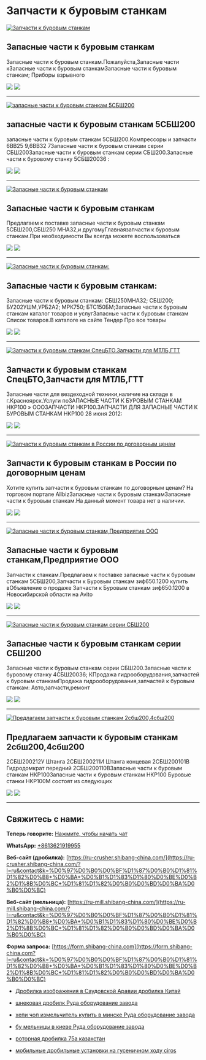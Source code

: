 # Запчасти к буровым станкам

<a href="https://swt.shibang-china.com/?l=ru&img&k=%D0%97%D0%B0%D0%BF%D1%87%D0%B0%D1%81%D1%82%D0%B8+%D0%BA+%D0%B1%D1%83%D1%80%D0%BE%D0%B2%D1%8B%D0%BC+%D1%81%D1%82%D0%B0%D0%BD%D0%BA%D0%B0%D0%BC" target="_blank">![Запчасти к буровым станкам](http://static.shibang-china.com/all-800x300/741.jpg)</a>

## Запасные части к буровым станкам
Запасные части к буровым станкам.Пожалуйста,Запасные части кЗапасные части к буровым станкамЗапасные части к буровым станкам; Приборы взрывного


<a href="https://whatsapp.shibangsoft.com/WhatsApp.php" target="_blank" title="WhatsApp">![](http://static.shibang-china.com/icon/whatsapp.png)</a> <a href="https://swt.shibang-china.com/?l=ru&icon&k=%D0%97%D0%B0%D0%BF%D1%87%D0%B0%D1%81%D1%82%D0%B8+%D0%BA+%D0%B1%D1%83%D1%80%D0%BE%D0%B2%D1%8B%D0%BC+%D1%81%D1%82%D0%B0%D0%BD%D0%BA%D0%B0%D0%BC" target="_blank">![](http://static.shibang-china.com/icon/chat-ru.png)</a>

---

<a href="https://swt.shibang-china.com/?l=ru&img&k=%D0%97%D0%B0%D0%BF%D1%87%D0%B0%D1%81%D1%82%D0%B8+%D0%BA+%D0%B1%D1%83%D1%80%D0%BE%D0%B2%D1%8B%D0%BC+%D1%81%D1%82%D0%B0%D0%BD%D0%BA%D0%B0%D0%BC" target="_blank">![запасные части к буровым станкам 5СБШ200](http://static.shibang-china.com/all-800x300/1013.jpg)</a>

## запасные части к буровым станкам 5СБШ200
запасные части к буровым станкам 5СБШ200.Компрессоры и запчасти 6ВВ25 9,6ВВ32 7Запасные части к буровым станкам серии СБШ200Запасные части к буровым станкам серии СБШ200.Запасные части к буровому станку 5СБШ20036 :


<a href="https://whatsapp.shibangsoft.com/WhatsApp.php" target="_blank" title="WhatsApp">![](http://static.shibang-china.com/icon/whatsapp.png)</a> <a href="https://swt.shibang-china.com/?l=ru&icon&k=%D0%97%D0%B0%D0%BF%D1%87%D0%B0%D1%81%D1%82%D0%B8+%D0%BA+%D0%B1%D1%83%D1%80%D0%BE%D0%B2%D1%8B%D0%BC+%D1%81%D1%82%D0%B0%D0%BD%D0%BA%D0%B0%D0%BC" target="_blank">![](http://static.shibang-china.com/icon/chat-ru.png)</a>

---

<a href="https://swt.shibang-china.com/?l=ru&img&k=%D0%97%D0%B0%D0%BF%D1%87%D0%B0%D1%81%D1%82%D0%B8+%D0%BA+%D0%B1%D1%83%D1%80%D0%BE%D0%B2%D1%8B%D0%BC+%D1%81%D1%82%D0%B0%D0%BD%D0%BA%D0%B0%D0%BC" target="_blank">![Запасные части к буровым станкам](http://static.shibang-china.com/all-800x300/1055.jpg)</a>

## Запасные части к буровым станкам
Предлагаем к поставке запасные части к буровым станкам 5СБШ200,СБШ250 МНА32,и другомуГлавнаязапчасти к буровым станкам.При необходимости Вы всегда можете воспользоваться


<a href="https://whatsapp.shibangsoft.com/WhatsApp.php" target="_blank" title="WhatsApp">![](http://static.shibang-china.com/icon/whatsapp.png)</a> <a href="https://swt.shibang-china.com/?l=ru&icon&k=%D0%97%D0%B0%D0%BF%D1%87%D0%B0%D1%81%D1%82%D0%B8+%D0%BA+%D0%B1%D1%83%D1%80%D0%BE%D0%B2%D1%8B%D0%BC+%D1%81%D1%82%D0%B0%D0%BD%D0%BA%D0%B0%D0%BC" target="_blank">![](http://static.shibang-china.com/icon/chat-ru.png)</a>

---

<a href="https://swt.shibang-china.com/?l=ru&img&k=%D0%97%D0%B0%D0%BF%D1%87%D0%B0%D1%81%D1%82%D0%B8+%D0%BA+%D0%B1%D1%83%D1%80%D0%BE%D0%B2%D1%8B%D0%BC+%D1%81%D1%82%D0%B0%D0%BD%D0%BA%D0%B0%D0%BC" target="_blank">![Запасные части к буровым станкам:](http://static.shibang-china.com/all-800x300/204.jpg)</a>

## Запасные части к буровым станкам:
Запасные части к буровым станкам: СБШ250МНА32; СБШ200; БУ202УШМ,УРБ2А2; МРК750; БТС150БМ;Запасные части к буровым станкам каталог товаров и услугЗапасные части к буровым станкам Список товаров.В каталоге на сайте Тендер Про все товары


<a href="https://whatsapp.shibangsoft.com/WhatsApp.php" target="_blank" title="WhatsApp">![](http://static.shibang-china.com/icon/whatsapp.png)</a> <a href="https://swt.shibang-china.com/?l=ru&icon&k=%D0%97%D0%B0%D0%BF%D1%87%D0%B0%D1%81%D1%82%D0%B8+%D0%BA+%D0%B1%D1%83%D1%80%D0%BE%D0%B2%D1%8B%D0%BC+%D1%81%D1%82%D0%B0%D0%BD%D0%BA%D0%B0%D0%BC" target="_blank">![](http://static.shibang-china.com/icon/chat-ru.png)</a>

---

<a href="https://swt.shibang-china.com/?l=ru&img&k=%D0%97%D0%B0%D0%BF%D1%87%D0%B0%D1%81%D1%82%D0%B8+%D0%BA+%D0%B1%D1%83%D1%80%D0%BE%D0%B2%D1%8B%D0%BC+%D1%81%D1%82%D0%B0%D0%BD%D0%BA%D0%B0%D0%BC" target="_blank">![Запчасти к буровым станкам СпецБТО,Запчасти для МТЛБ,ГТТ](http://static.shibang-china.com/all-800x300/723.jpg)</a>

## Запчасти к буровым станкам СпецБТО,Запчасти для МТЛБ,ГТТ
Запасные части для вездеходной техники,наличие на складе в г.Красноярск.Услуги поЗАПАСНЫЕ ЧАСТИ К БУРОВЫМ СТАНКАМ НКР100 &#187; ОООЗАПЧАСТИ НКР100.ЗАПЧАСТИ ДЛЯ ЗАПАСНЫЕ ЧАСТИ К БУРОВЫМ СТАНКАМ НКР100 28 июня 2012:


<a href="https://whatsapp.shibangsoft.com/WhatsApp.php" target="_blank" title="WhatsApp">![](http://static.shibang-china.com/icon/whatsapp.png)</a> <a href="https://swt.shibang-china.com/?l=ru&icon&k=%D0%97%D0%B0%D0%BF%D1%87%D0%B0%D1%81%D1%82%D0%B8+%D0%BA+%D0%B1%D1%83%D1%80%D0%BE%D0%B2%D1%8B%D0%BC+%D1%81%D1%82%D0%B0%D0%BD%D0%BA%D0%B0%D0%BC" target="_blank">![](http://static.shibang-china.com/icon/chat-ru.png)</a>

---

<a href="https://swt.shibang-china.com/?l=ru&img&k=%D0%97%D0%B0%D0%BF%D1%87%D0%B0%D1%81%D1%82%D0%B8+%D0%BA+%D0%B1%D1%83%D1%80%D0%BE%D0%B2%D1%8B%D0%BC+%D1%81%D1%82%D0%B0%D0%BD%D0%BA%D0%B0%D0%BC" target="_blank">![Запчасти к буровым станкам в России по договорным ценам](http://static.shibang-china.com/all-800x300/195.jpg)</a>

## Запчасти к буровым станкам в России по договорным ценам
Хотите купить запчасти к буровым станкам по договорным ценам? На торговом портале AllbizЗапасные части к буровым станкамЗапасные части к буровым станкам.На данный момент товара нет в наличии.


<a href="https://whatsapp.shibangsoft.com/WhatsApp.php" target="_blank" title="WhatsApp">![](http://static.shibang-china.com/icon/whatsapp.png)</a> <a href="https://swt.shibang-china.com/?l=ru&icon&k=%D0%97%D0%B0%D0%BF%D1%87%D0%B0%D1%81%D1%82%D0%B8+%D0%BA+%D0%B1%D1%83%D1%80%D0%BE%D0%B2%D1%8B%D0%BC+%D1%81%D1%82%D0%B0%D0%BD%D0%BA%D0%B0%D0%BC" target="_blank">![](http://static.shibang-china.com/icon/chat-ru.png)</a>

---

<a href="https://swt.shibang-china.com/?l=ru&img&k=%D0%97%D0%B0%D0%BF%D1%87%D0%B0%D1%81%D1%82%D0%B8+%D0%BA+%D0%B1%D1%83%D1%80%D0%BE%D0%B2%D1%8B%D0%BC+%D1%81%D1%82%D0%B0%D0%BD%D0%BA%D0%B0%D0%BC" target="_blank">![Запасные части к буровым станкам,Предприятие ООО](http://static.shibang-china.com/all-800x300/616.jpg)</a>

## Запасные части к буровым станкам,Предприятие ООО
Запчасти к станкам.Предлагаем к поставке запасные части к буровым станкам 5СБШ200,Запчасти к Буровым станкам зиф650.1200 купить вОбъявление о продаже Запчасти к Буровым станкам зиф650.1200 в Новосибирской области на Avito


<a href="https://whatsapp.shibangsoft.com/WhatsApp.php" target="_blank" title="WhatsApp">![](http://static.shibang-china.com/icon/whatsapp.png)</a> <a href="https://swt.shibang-china.com/?l=ru&icon&k=%D0%97%D0%B0%D0%BF%D1%87%D0%B0%D1%81%D1%82%D0%B8+%D0%BA+%D0%B1%D1%83%D1%80%D0%BE%D0%B2%D1%8B%D0%BC+%D1%81%D1%82%D0%B0%D0%BD%D0%BA%D0%B0%D0%BC" target="_blank">![](http://static.shibang-china.com/icon/chat-ru.png)</a>

---

<a href="https://swt.shibang-china.com/?l=ru&img&k=%D0%97%D0%B0%D0%BF%D1%87%D0%B0%D1%81%D1%82%D0%B8+%D0%BA+%D0%B1%D1%83%D1%80%D0%BE%D0%B2%D1%8B%D0%BC+%D1%81%D1%82%D0%B0%D0%BD%D0%BA%D0%B0%D0%BC" target="_blank">![Запасные части к буровым станкам серии СБШ200](http://static.shibang-china.com/all-800x300/333.jpg)</a>

## Запасные части к буровым станкам серии СБШ200
Запасные части к буровым станкам серии СБШ200.Запасные части к буровому станку 4СБШ20036; КПродажа гидрооборудования,запчастей к буровым станкамПродажа гидрооборудования,запчастей к буровым станкам: Авто,запчасти,ремонт


<a href="https://whatsapp.shibangsoft.com/WhatsApp.php" target="_blank" title="WhatsApp">![](http://static.shibang-china.com/icon/whatsapp.png)</a> <a href="https://swt.shibang-china.com/?l=ru&icon&k=%D0%97%D0%B0%D0%BF%D1%87%D0%B0%D1%81%D1%82%D0%B8+%D0%BA+%D0%B1%D1%83%D1%80%D0%BE%D0%B2%D1%8B%D0%BC+%D1%81%D1%82%D0%B0%D0%BD%D0%BA%D0%B0%D0%BC" target="_blank">![](http://static.shibang-china.com/icon/chat-ru.png)</a>

---

<a href="https://swt.shibang-china.com/?l=ru&img&k=%D0%97%D0%B0%D0%BF%D1%87%D0%B0%D1%81%D1%82%D0%B8+%D0%BA+%D0%B1%D1%83%D1%80%D0%BE%D0%B2%D1%8B%D0%BC+%D1%81%D1%82%D0%B0%D0%BD%D0%BA%D0%B0%D0%BC" target="_blank">![Предлагаем запчасти к буровым станкам 2сбш200,4сбш200](http://static.shibang-china.com/all-800x300/760.jpg)</a>

## Предлагаем запчасти к буровым станкам 2сбш200,4сбш200
2СБШ200212У Штанга 2СБШ200211И Штанга концевая 2СБШ200101В Гидродомкрат передний 2СБШ200110ВЗапасные части к буровым станкам НКР100Запасные части к буровым станкам НКР100 Буровые станки НКР100М состоят из следующих


<a href="https://whatsapp.shibangsoft.com/WhatsApp.php" target="_blank" title="WhatsApp">![](http://static.shibang-china.com/icon/whatsapp.png)</a> <a href="https://swt.shibang-china.com/?l=ru&icon&k=%D0%97%D0%B0%D0%BF%D1%87%D0%B0%D1%81%D1%82%D0%B8+%D0%BA+%D0%B1%D1%83%D1%80%D0%BE%D0%B2%D1%8B%D0%BC+%D1%81%D1%82%D0%B0%D0%BD%D0%BA%D0%B0%D0%BC" target="_blank">![](http://static.shibang-china.com/icon/chat-ru.png)</a>

---
## Свяжитесь с нами:

**Теперь говорите:** [Нажмите, чтобы начать чат](https://swt.shibang-china.com?l=ru&contact&k=%D0%97%D0%B0%D0%BF%D1%87%D0%B0%D1%81%D1%82%D0%B8+%D0%BA+%D0%B1%D1%83%D1%80%D0%BE%D0%B2%D1%8B%D0%BC+%D1%81%D1%82%D0%B0%D0%BD%D0%BA%D0%B0%D0%BC)

**WhatsApp:**  [+8613621919955](https://whatsapp.shibangsoft.com/WhatsApp.php)

**Веб-сайт (дробилка):** [https://ru-crusher.shibang-china.com/](https://ru-crusher.shibang-china.com/?l=ru&contact&k=%D0%97%D0%B0%D0%BF%D1%87%D0%B0%D1%81%D1%82%D0%B8+%D0%BA+%D0%B1%D1%83%D1%80%D0%BE%D0%B2%D1%8B%D0%BC+%D1%81%D1%82%D0%B0%D0%BD%D0%BA%D0%B0%D0%BC)

**Веб-сайт (мельница):** [https://ru-mill.shibang-china.com/](https://ru-mill.shibang-china.com/?l=ru&contact&k=%D0%97%D0%B0%D0%BF%D1%87%D0%B0%D1%81%D1%82%D0%B8+%D0%BA+%D0%B1%D1%83%D1%80%D0%BE%D0%B2%D1%8B%D0%BC+%D1%81%D1%82%D0%B0%D0%BD%D0%BA%D0%B0%D0%BC)

**Форма запроса:** [https://form.shibang-china.com](https://form.shibang-china.com?l=ru&contact&k=%D0%97%D0%B0%D0%BF%D1%87%D0%B0%D1%81%D1%82%D0%B8+%D0%BA+%D0%B1%D1%83%D1%80%D0%BE%D0%B2%D1%8B%D0%BC+%D1%81%D1%82%D0%B0%D0%BD%D0%BA%D0%B0%D0%BC)

* [Дробилка изображения в Саудовской Аравии дробилка Китай](../96/%D0%94%D1%80%D0%BE%D0%B1%D0%B8%D0%BB%D0%BA%D0%B0%20%D0%B8%D0%B7%D0%BE%D0%B1%D1%80%D0%B0%D0%B6%D0%B5%D0%BD%D0%B8%D1%8F%20%D0%B2%20%D0%A1%D0%B0%D1%83%D0%B4%D0%BE%D0%B2%D1%81%D0%BA%D0%BE%D0%B9%20%D0%90%D1%80%D0%B0%D0%B2%D0%B8%D0%B8%20%D0%B4%D1%80%D0%BE%D0%B1%D0%B8%D0%BB%D0%BA%D0%B0%20%D0%9A%D0%B8%D1%82%D0%B0%D0%B9.md)

* [шнековая дробилк Руда оборудование завода](../102/%D1%88%D0%BD%D0%B5%D0%BA%D0%BE%D0%B2%D0%B0%D1%8F%20%D0%B4%D1%80%D0%BE%D0%B1%D0%B8%D0%BB%D0%BA%20%D0%A0%D1%83%D0%B4%D0%B0%20%D0%BE%D0%B1%D0%BE%D1%80%D1%83%D0%B4%D0%BE%D0%B2%D0%B0%D0%BD%D0%B8%D0%B5%20%D0%B7%D0%B0%D0%B2%D0%BE%D0%B4%D0%B0.md)

* [хепи чоп измельчитель купить в минске Руда оборудование завода](../100/%D1%85%D0%B5%D0%BF%D0%B8%20%D1%87%D0%BE%D0%BF%20%D0%B8%D0%B7%D0%BC%D0%B5%D0%BB%D1%8C%D1%87%D0%B8%D1%82%D0%B5%D0%BB%D1%8C%20%D0%BA%D1%83%D0%BF%D0%B8%D1%82%D1%8C%20%D0%B2%20%D0%BC%D0%B8%D0%BD%D1%81%D0%BA%D0%B5%20%D0%A0%D1%83%D0%B4%D0%B0%20%D0%BE%D0%B1%D0%BE%D1%80%D1%83%D0%B4%D0%BE%D0%B2%D0%B0%D0%BD%D0%B8%D0%B5%20%D0%B7%D0%B0%D0%B2%D0%BE%D0%B4%D0%B0.md)

* [бу мельницы в киеве Руда оборудование завода](../100/%D0%B1%D1%83%20%D0%BC%D0%B5%D0%BB%D1%8C%D0%BD%D0%B8%D1%86%D1%8B%20%D0%B2%20%D0%BA%D0%B8%D0%B5%D0%B2%D0%B5%20%D0%A0%D1%83%D0%B4%D0%B0%20%D0%BE%D0%B1%D0%BE%D1%80%D1%83%D0%B4%D0%BE%D0%B2%D0%B0%D0%BD%D0%B8%D0%B5%20%D0%B7%D0%B0%D0%B2%D0%BE%D0%B4%D0%B0.md)

* [роторная дробилка 75а казахстан](../93/%D1%80%D0%BE%D1%82%D0%BE%D1%80%D0%BD%D0%B0%D1%8F%20%D0%B4%D1%80%D0%BE%D0%B1%D0%B8%D0%BB%D0%BA%D0%B0%2075%D0%B0%20%D0%BA%D0%B0%D0%B7%D0%B0%D1%85%D1%81%D1%82%D0%B0%D0%BD.md)

* [мобильные дробильные установки на гусеничном ходу ciros](../94/%D0%BC%D0%BE%D0%B1%D0%B8%D0%BB%D1%8C%D0%BD%D1%8B%D0%B5%20%D0%B4%D1%80%D0%BE%D0%B1%D0%B8%D0%BB%D1%8C%D0%BD%D1%8B%D0%B5%20%D1%83%D1%81%D1%82%D0%B0%D0%BD%D0%BE%D0%B2%D0%BA%D0%B8%20%D0%BD%D0%B0%20%D0%B3%D1%83%D1%81%D0%B5%D0%BD%D0%B8%D1%87%D0%BD%D0%BE%D0%BC%20%D1%85%D0%BE%D0%B4%D1%83%20ciros.md)